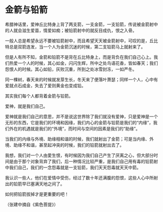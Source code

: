 # 金箭与铅箭

希腊神话里，爱神丘比特身上背了两支箭，一支金箭，一支铅箭，传说被金箭射中的人就会滋生爱苗，情爱如痴；被铅箭射中的就反目成仇，恨之入骨。 

一般人总是希望永远不要被铅箭射中，而且希望天天被金箭射中，可叹的是，丘比特总是双箭连发，当一个人为金箭沉迷的时候，第二支铅箭马上就射来了。 

但是人有所不知，金箭和铅箭不是背在丘比特身上，而是背负在我们自己心上。我们热爱一个人的时候，其心如金，闪闪生辉，所中之处鸟语花香，皆如春天；我们怨恨人的时候。其心如铅，灰败沉重，所到之处冰雪封冻，一如严冬。 

同一棵树，春天来的时候就发芽生长，冬天来了便落叶萧瑟；同样一个人，心中有爱就点石成金，失去了爱则黄金也变成铅。 

其实我们每个人都背着金箭与铅箭。 

爱神，就是我们自己。 

爱神就是我们自己的意思，并不是说这世界除了我们就没有爱神，只是爱神是一个无形的东西，它是我们的环境和因缘，我们内心的金箭与铅箭是我们的“内缘”，我们外在的机遇就是我们的“外境”，而时间与空间的因素是我们的“助缘”。 

当我们的内缘与外境、助缘相和谐的时候，我们就射出了金箭；可是当内缘、外境、助缘不和谐，甚至起冲突的时候，我们的铅箭就射出去了。 

我想，我们对一个人由愛生恨，有时候因为我们自己产生了厌离之心，但大部分时间是由于那个对象背弃了我们，后一种情况比较严重，是我们自己用有毒的铅箭射中我们自己，我们的一念怨毒就是一支铅箭，我们天天怨毒就天天中箭。 

我认识一些人，他们在爱情中受伤，经过了数十年还满腹的怨恨，这些人心中所射出的铅箭早已塞满天地之间了。 

如何把铅箭拔掉才是更重要的吧！ 

（张建中摘自《紫色菩提》）